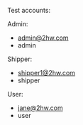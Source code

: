 Test accounts:

Admin:
- admin@2hw.com
- admin

Shipper:
- shipper1@2hw.com
- shipper

User:
- jane@2hw.com
- user